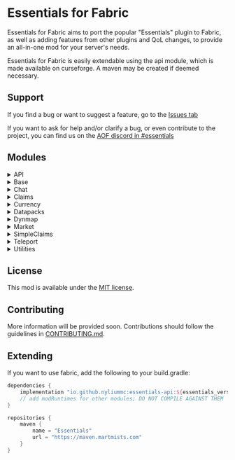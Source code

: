 # Essentials for Fabric

Essentials for Fabric aims to port the popular "Essentials" plugin to Fabric, as well as adding features from other plugins and QoL changes, to provide an all-in-one mod for your server's needs.

Essentials for Fabric is easily extendable using the api module, which is made available on curseforge. A maven may be created if deemed necessary.

## Support

If you find a bug or want to suggest a feature, go to the [Issues tab](https://github.com/NyliumMC/Essentials/issues)

If you want to ask for help and/or clarify a bug, or even contribute to the project, you can find us on the [AOF discord in #essentials](https://discord.gg/6rkdm48)


## Modules

<details>
<summary>API</summary>
<h5>Description</h5>

Essentials-api is the module used for developing your own modules against.
</details>

<details>
<summary>Base</summary>
<h5>Description</h5>

Essentials-base is the core implementation of essentials. This is needed for most modules to work.
</details>

<details>
<summary>Chat</summary>
<h5>Description</h5>

Chat module. Provides nicknames and chat colors.

##### Commands
- /nickname [nickname]
    - Sets your current nickname or clears it. Supports color codes.
</details>

<details>
<summary>Claims</summary>

The Claims module provides the API backend for claiming chunks.
</details>

<details>
<summary>Currency</summary>
<h5>Description</h5>

Module providing the currency handling in essentials as well as some basic commands

##### Commands
- /balance [player]
    - Show your current account balance, or from a specified player
- /pay \<user> \<amount>
    - Send money from your account to someone else
</details>

<details>
<summary>Datapacks</summary>
<h5>Description</h5>

Essentials-datapacks is a module that aims to port various utility datapacks for better performance.
Permission has been granted for this by the respective authors, either through explicit permission or following the terms.

Included:
- [Vanilla Tweaks by Xisumavoid](https://www.xisumavoid.com/vanillatweaks)
  - Anti Creeper Grief
  - Anti Enderman Grief
  - Anti Ghast Grief
  - Silence Mobs
  - Player Head Drops
  - More Mob Heads
  
- [Datapacks by VoodooBeard](http://mc.voodoobeard.com/)
  - Shulkermites
  - Auto-Plant Saplings
  - Server Friendly Wither
  - Anti Zombie Breach
  - Apiarist Suit
  - Invisible Item Frames
</details>

<details>
<summary>Dynmap</summary>
<h5>Description</h5>

Implementation of Dynmap for Essentials. WIP and unreleased.
</details>

<details>
<summary>Market</summary>
<h5>Description</h5>

Public Market module

##### Commands

- /market
    - Opens the market GUI
- /market add \<price> [amount]
    - Adds the current item the player is holding to the market
</details>

<details>
<summary>SimpleClaims</summary>
<h5>Description</h5>

Adds an implementation to claim chunks. If module-currency is installed, claiming can cost money.

##### Commands

- /claim
    - Claim this chunk
- /claim confirm
    - Confirm claiming this chunk if module-currency is installed
- /claim owner
    - Get the owner of this chunk
- /claim add \<player>
    - Allow a player to access this chunk
- /claim remove \<player>
    - Remove access to this chunk from a player
- /claim delete
    - Delete this chunk from being claimed

</details>

<details>
<summary>Teleport</summary>
<h5>Description</h5>

Module for everything related to teleports such as homes and warps

##### Commands

- /sethome [name]
    - Sets a home at your current location
- /home [name]
    - Teleports you to the specified home
- /setwarp [name]
    - Sets a warp at the current location
- /warp [name]
    - Teleports you to the specified warp
- /tpa [player]
    - Sends a teleport request to the specified player
- /tpahere [player]
    - Sends a request to teleport a player to you
</details>

<details>
<summary>Utilities</summary>
<h5>Description</h5>

Includes a bunch of commands and miscellaneous features that don't belong to any specific module.

##### Commands
- /flight 
    - Allows toggling a player's ability to fly.
- /god 
    - Makes a player invulnerable
- /hat 
    - Allows a player to place the item in their hand on their head
- /head 
    - Gives a player another player's head
- /heal 
    - Heals a player
- /speed 
    - Allows a player's walking and flying speed to be changed
- /tps 
    - Prints the server's current tick rate in ticks per second
</details>

## License
This mod is available under the [MIT license](LICENSE).

## Contributing
More information will be provided soon. Contributions should follow the guidelines in [CONTRIBUTING.md](CONTRIBUTING.md).

## Extending
If you want to use fabric, add the following to your build.gradle:

```gradle
dependencies {
    implementation "io.github.nyliummc:essentials-api:${essentials_version}+${minecraft_version}"
    // add modRuntimes for other modules; DO NOT COMPILE AGAINST THEM
}

repositories {
    maven {
        name = "Essentials"
        url = "https://maven.martmists.com"
    }
}
```
